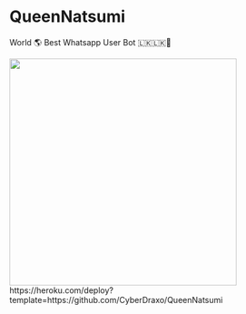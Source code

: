 # QueenNatsumi
World 🌎 Best Whatsapp User Bot 🇱🇰🇱🇰🤖

<img src="media/gif/qr-scan.gif" width="400">
https://heroku.com/deploy?template=https://github.com/CyberDraxo/QueenNatsumi
